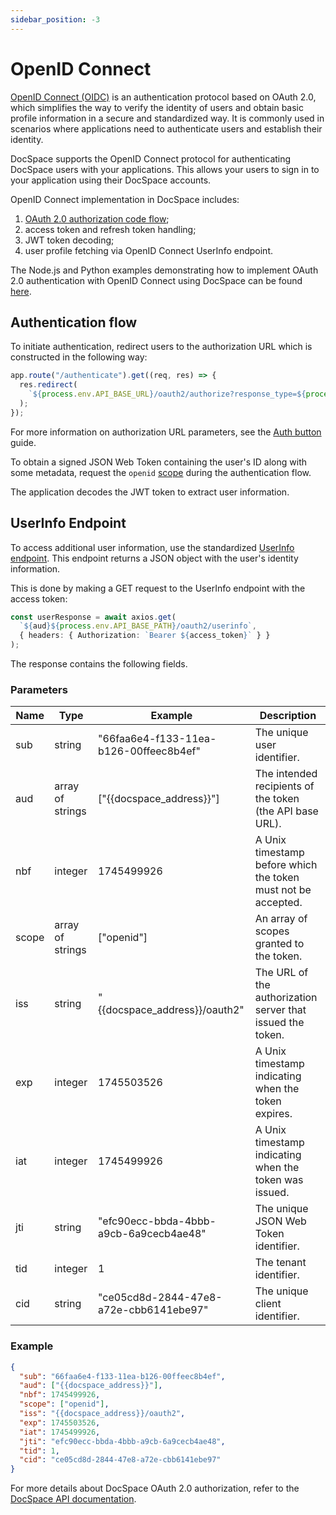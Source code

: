 ```yaml
---
sidebar_position: -3
---
```


# OpenID Connect

[OpenID Connect (OIDC)](https://openid.net/developers/how-connect-works/) is an authentication protocol based on OAuth 2.0, which simplifies the way to verify the identity of users and obtain basic profile information in a secure and standardized way. It is commonly used in scenarios where applications need to authenticate users and establish their identity.

DocSpace supports the OpenID Connect protocol for authenticating DocSpace users with your applications. This allows your users to sign in to your application using their DocSpace accounts.

OpenID Connect implementation in DocSpace includes:

1. [OAuth 2.0 authorization code flow](oauth2/authorization-flow.md);
2. access token and refresh token handling;
3. JWT token decoding;
4. user profile fetching via OpenID Connect UserInfo endpoint.

The Node.js and Python examples demonstrating how to implement OAuth 2.0 authentication with OpenID Connect using DocSpace can be found [here](https://github.com/ONLYOFFICE/docspace-samples/tree/develop/oauth2).

## Authentication flow

To initiate authentication, redirect users to the authorization URL which is constructed in the following way:

``` ts
app.route("/authenticate").get((req, res) => {
  res.redirect(
    `${process.env.API_BASE_URL}/oauth2/authorize?response_type=${process.env.RESPONSE_TYPE}&client_id=${process.env.CLIENT_ID}&redirect_uri=${process.env.REDIRECT_URI}&scope=${process.env.CLIENT_SCOPES}`
  );
});
```

For more information on authorization URL parameters, see the [Auth button](oauth2/auth-button.md) guide.

To obtain a signed JSON Web Token containing the user's ID along with some metadata, request the `openid` [scope](oauth2/creating-oauth-app.md#access-scopes) during the authentication flow.

The application decodes the JWT token to extract user information.

## UserInfo Endpoint

To access additional user information, use the standardized [UserInfo endpoint](https://openid.net/specs/openid-connect-core-1_0.html#UserInfo). This endpoint returns a JSON object with the user's identity information.

This is done by making a GET request to the UserInfo endpoint with the access token:

``` ts
const userResponse = await axios.get(
  `${aud}${process.env.API_BASE_PATH}/oauth2/userinfo`,
  { headers: { Authorization: `Bearer ${access_token}` } }
);
```

The response contains the following fields.

### Parameters

| Name  | Type             | Example                                | Description                                                   |
| ----- | ---------------- | -------------------------------------- | ------------------------------------------------------------- |
| sub   | string           | "66faa6e4-f133-11ea-b126-00ffeec8b4ef" | The unique user identifier.                                   |
| aud   | array of strings | ["\{\{docspace_address\}\}"]              | The intended recipients of the token (the API base URL).      |
| nbf   | integer          | 1745499926                             | A Unix timestamp before which the token must not be accepted. |
| scope | array of strings | ["openid"]                             | An array of scopes granted to the token.                      |
| iss   | string           | "\{\{docspace_address\}\}/oauth2"          | The URL of the authorization server that issued the token.    |
| exp   | integer          | 1745503526                             | A Unix timestamp indicating when the token expires.           |
| iat   | integer          | 1745499926                             | A Unix timestamp indicating when the token was issued.        |
| jti   | string           | "efc90ecc-bbda-4bbb-a9cb-6a9cecb4ae48" | The unique JSON Web Token identifier.                         |
| tid   | integer          | 1                                      | The tenant identifier.                                        |
| cid   | string           | "ce05cd8d-2844-47e8-a72e-cbb6141ebe97" | The unique client identifier.                                 |

### Example

```json
{
  "sub": "66faa6e4-f133-11ea-b126-00ffeec8b4ef",
  "aud": ["{{docspace_address}}"],
  "nbf": 1745499926,
  "scope": ["openid"],
  "iss": "{{docspace_address}}/oauth2",
  "exp": 1745503526,
  "iat": 1745499926,
  "jti": "efc90ecc-bbda-4bbb-a9cb-6a9cecb4ae48",
  "tid": 1,
  "cid": "ce05cd8d-2844-47e8-a72e-cbb6141ebe97"
}
```

For more details about DocSpace OAuth 2.0 authorization, refer to the [DocSpace API documentation](oauth2/oauth2.md).

